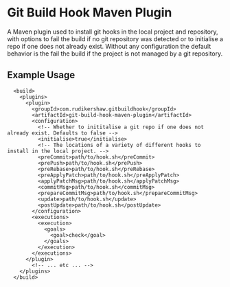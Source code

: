 # Git Build Hook Maven Plugin
A Maven plugin used to install git hooks in the local project and repository, with options to fail the build if no git repository was detected or to initialise a repo if one does not already exist. Without any configuration the default behavior is the fail the build if the project is not managed by a git repository.

## Example Usage

```$xml
  <build>
    <plugins>
      <plugin>
        <groupId>com.rudikershaw.gitbuildhook</groupId>
        <artifactId>git-build-hook-maven-plugin</artifactId>
        <configuration>
          <!-- Whether to inititalise a git repo if one does not already exist. Defaults to false -->
          <initialise>true</initialise>
          <!-- The locations of a variety of different hooks to install in the local project. -->
          <preCommit>path/to/hook.sh</preCommit>
          <prePush>path/to/hook.sh</prePush>
          <preRebase>path/to/hook.sh</preRebase>
          <preApplyPatch>path/to/hook.sh</preApplyPatch>
          <applyPatchMsg>path/to/hook.sh</applyPatchMsg>
          <commitMsg>path/to/hook.sh</commitMsg>
          <prepareCommitMsg>path/to/hook.sh</prepareCommitMsg>
          <update>path/to/hook.sh</update>
          <postUpdate>path/to/hook.sh</postUpdate>
        </configuration>
        <executions>
          <execution>
            <goals>
              <goal>check</goal>
            </goals>
          </execution>
        </executions>
      </plugin>
        <!-- ... etc ... -->
    </plugins>
  </build>
```
